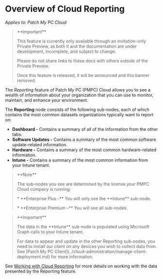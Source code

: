 # Overview of Cloud Reporting

_Applies to: Patch My PC Cloud_

> \*\*Important\*\*
>
> This feature is currently only available through an invitation-only Private Preview, as both it and the documentation are under development, incomplete, and subject to change.
>
> Please do not share links to these docs with others outside of the Private Preview.
>
> Once this feature is released, it will be announced and this banner removed.

The _Reporting_ feature of Patch My PC (PMPC) Cloud allows you to see a wealth of information about your organization that you can use to monitor, maintain, and enhance your environment.

The **Reporting** node consists of the following sub-nodes, each of which contains the most common datasets organizations typically want to report on:

* **Dashboard -** Contains a summary of all of the information from the other tabs.
* **Software Updates -** Contains a summary of the most common software update-related information.
* **Hardware -** Contains a summary of the most common hardware-related information.
* **Intune -** Contains a summary of the most common information from your Intune tenant.

> \*\*Note\*\*
>
> The sub-nodes you see are determined by the license your PMPC Cloud company is running:
>
> \* \*\*Enterprise Plus -\*\* You will only see the \*\*Intune\*\* sub-node.
>
> \* \*\*Enterprise Premium –\*\* You will see all sub-nodes.

> \*\*Important\*\*
>
> The data in the \*\*Intune\*\* sub-node is populated using Microsoft Graph calls to your Intune tenant.
>
> For data to appear and update in the other Reporting sub-nodes, you need to install our client on any devices you wish to collect data from. See \[Patch My PC Client]\(../cloud-administration/manage-client-deployment.md) for more information.

See [Working with Cloud Reporting](working-with-cloud-reporting.md) for more details on working with the data presented by the Reporting feature.